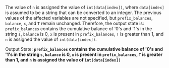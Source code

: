 The value of `n` is assigned the value of `int(data[index])`, where `data[index]` is assumed to be a string that can be converted to an integer. The previous values of the affected variables are not specified, but `prefix_balances`, `balance`, `x`, and `T` remain unchanged. Therefore, the output state is: `prefix_balances` contains the cumulative balance of '0's and '1's in the string `s`, `balance` is 0, `x` is present in `prefix_balances`, `T` is greater than 1, and `n` is assigned the value of `int(data[index])`.

Output State: **`prefix_balances` contains the cumulative balance of '0's and '1's in the string `s`, `balance` is 0, `x` is present in `prefix_balances`, `T` is greater than 1, and `n` is assigned the value of `int(data[index])`**